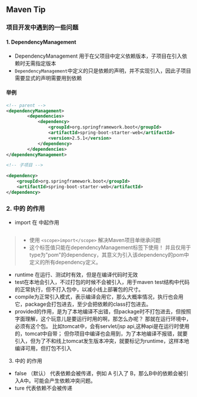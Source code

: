 ## Maven Tip	

### 项目开发中遇到的一些问题

#### 1. DependencyManagement

* DependencyManagement 用于在父项目中定义依赖版本，子项目在引入依赖时无需指定版本
* `DependencyManagement`中定义的只是依赖的声明，并不实现引入，因此子项目需要显式的声明需要用到依赖

#### 举例

```xml
<!-- parent -->
<dependencyManagement>
        <dependencies>
            <dependency>
                <groupId>org.springframework.boot</groupId>
                <artifactId>spring-boot-starter-web</artifactId>
                <version>2.5.1</version>
            </dependency>
        </dependencies>
</dependencyManagement>

<!-- 子项目 -->

<dependency>
    <groupId>org.springframework.boot</groupId>
    <artifactId>spring-boot-starter-web</artifactId>
</dependency>
```

### 2. <dependency> 中的 <scope> 的作用

* import 在 <dependencyManagement> 中起作用

> ```xml
> 
> ```
>
> 

> * 使用 `<scope>import</scope>` 解决Maven项目单继承问题
> * 这个标签值只能在dependencyManagement标签下使用！
>   并且仅用于type为"pom"的dependency，其意义为引入该dependency的pom中定义的所有dependency定义。

* runtime 在运行、测试时有效，但是在编译代码时无效
* test在本地会引入，不过打包的时候不会被引入，用于maven test结构中代码的正常执行，但不打入包中，以减小线上部署包的尺寸。
* compile为正常引入模式，表示编译会用它，那么大概率情况，执行也会用它，package会打包进去，至少会把依赖的class打包进去。
* provided的作用，是为了本地编译不出错，但package时不打包进去，但按照字面理解，这个玩意儿是要运行时用的啊，那怎么办呢？
  	那就在运行环境中，必须有这个包。
    	比如tomcat中，会有servlet/jsp api,这种api是在运行时使用的，tomcat中自带；
    	但你项目中编译也会用到，为了本地编译不报错，就要引入，但为了不和线上tomcat发生版本冲突，就要标记为runtime，这样本地编译可用，但打包不引入

3. <dependency> 中的 <optional> 的作用

* false （默认） 代表依赖会被传递，例如 A 引入了 B，那么B中的依赖会被引入A中。可能会产生依赖冲突问题。
* ture 代表依赖不会被传递
